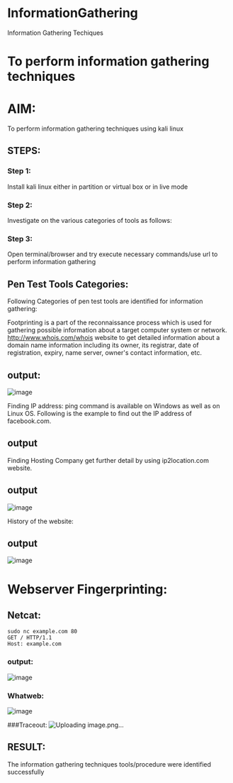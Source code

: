 # InformationGathering
Information Gathering Techiques

# To perform information gathering techniques

# AIM:

To perform information gathering techniques using kali linux 

## STEPS:

### Step 1:

Install kali linux either in partition or virtual box or in live mode

### Step 2:

Investigate on the various categories of tools as follows:

### Step 3:
Open terminal/browser and try execute necessary commands/use url to perform information gathering


## Pen Test Tools Categories:  

Following Categories of pen test tools are identified for information gathering:

Footprinting is a part of the reconnaissance process which is used for gathering possible information about a target computer system or network.
http://www.whois.com/whois website to get detailed information about a domain name information including its owner, its registrar, date of registration, expiry, name server, owner's contact information, etc.

## output:
![image](https://github.com/Lakshmipriya2005/InformationGathering/assets/115525361/1c03508d-d9c7-4350-b5f9-818ab4775d6d)

Finding IP address:
ping command is available on Windows as well as on Linux OS. Following is the example to find out the IP address of facebook.com.
## output

Finding Hosting Company
get further detail by using ip2location.com website.
## output

![image](https://github.com/Lakshmipriya2005/InformationGathering/assets/115525361/94b8a83a-5564-4be1-82a6-99530e5641d7)

History of the website:
## output

![image](https://github.com/Lakshmipriya2005/InformationGathering/assets/115525361/cf71596b-0ced-4db2-9e83-203454229a9d)

# Webserver Fingerprinting:

## Netcat:
```
sudo nc example.com 80
GET / HTTP/1.1
Host: example.com
```
### output:
![image](https://github.com/Lakshmipriya2005/InformationGathering/assets/115525361/01881ec4-7aa6-4811-b8a8-85fa508bc207)

### Whatweb:
![image](https://github.com/Lakshmipriya2005/InformationGathering/assets/115525361/d971e005-4688-4817-b1ce-89b66575f63d)

###Traceout:
![Uploading image.png…]()


## RESULT:
The information gathering techniques tools/procedure were  identified successfully

